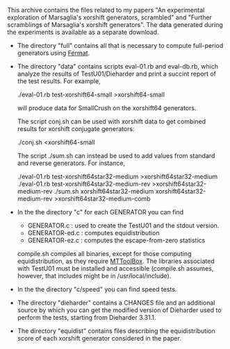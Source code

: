 This archive contains the files related to my papers "An experimental
exploration of Marsaglia's xorshift generators, scrambled" and "Further
scramblings of Marsaglia's xorshift generators". The data generated during
the experiments is available as a separate download.

- The directory "full" contains all that is necessary to compute
  full-period generators using [Fermat](http://home.bway.net/lewis/). 

- The directory "data" contains scripts eval-01.rb and eval-db.rb, which
  analyze the results of TestU01/Dieharder and print a succint report of
  the test results. For example,

	./eval-01.rb test-xorshift64-small >xorshift64-small
  
  will produce data for SmallCrush on the xorshift64 generators.

  The script conj.sh can be used with xorshift data to get combined
  results for xorshift conjugate generators:

	./conj.sh <xorshift64-small

  The script ./sum.sh can instead be used to add values from standard
  and reverse generators. For instance,

	./eval-01.rb test-xorshift64star32-medium >xorshift64star32-medium
	./eval-01.rb test-xorshift64star32-medium-rev >xorshift64star32-medium-rev
	./sum.sh xorshift64star32-medium xorshift64star32-medium-rev >xorshift64star32-medium-comb

- In the the directory "c" for each GENERATOR you can find

	* GENERATOR.c : used to create the TestU01 and the stdout version.
	* GENERATOR-ed.c : computes equidistribution
	* GENERATOR-ez.c : computes the escape-from-zero statistics

  compile.sh compiles all binaries, except for those computing equidistribution,
  as they require [MTToolBox](https://github.com/MSaito/MTToolBox/). The libraries
  associated with TestU01 must be installed and accessible (compile.sh assumes,
  however, that includes might be in /usr/local/include).
  
- In the the directory "c/speed" you can find speed tests.

- The directory "dieharder" contains a CHANGES file and an additional source by
  which you can get the modified version of Dieharder used to perform the
  tests, starting from Dieharder 3.31.1.

- The directory "equidist" contains files describing the equidistribution
  score of each xorshift generator considered in the paper.

